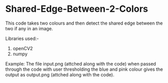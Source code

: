 # Shared-Edge-Between-2-Colors
This code takes two colours and then detect the shared edge between the two if any in an image.

Libraries used:-
1. openCV2
2. numpy

Example: The file input.png (attched along with the code) when passed through the code with user thresholding the blue and pink colour gives the output as output.png (attched along with the code).

